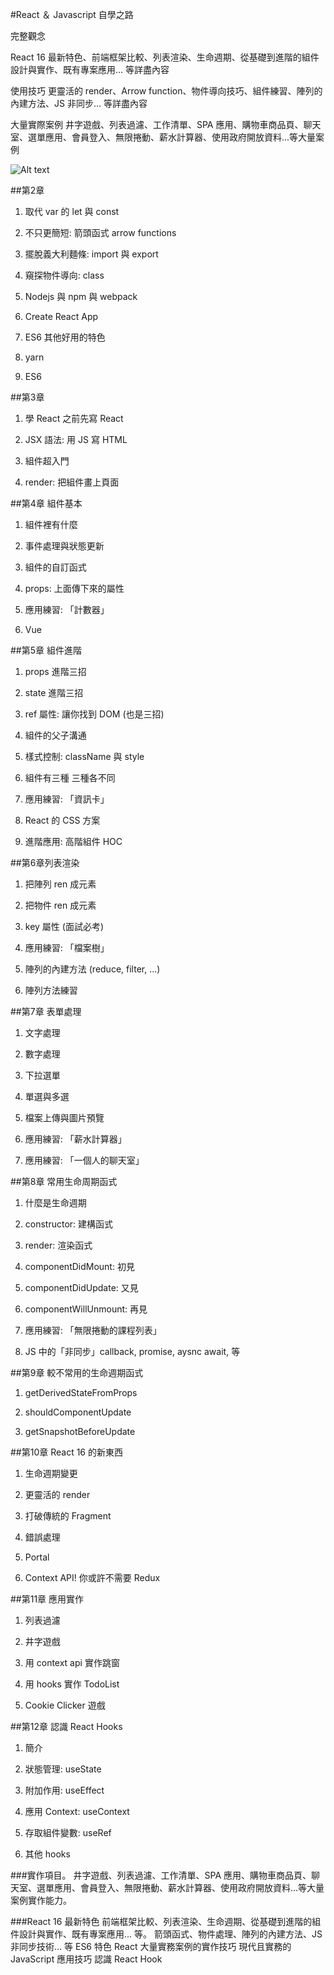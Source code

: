 #React ＆ Javascript 自學之路

完整觀念

React 16 最新特色、前端框架比較、列表渲染、生命週期、從基礎到進階的組件設計與實作、既有專案應用... 等詳盡內容

使用技巧
更靈活的 render、Arrow function、物件導向技巧、組件練習、陣列的內建方法、JS 非同步... 等詳盡內容

大量實際案例
井字遊戲、列表過濾、工作清單、SPA 應用、購物車商品頁、聊天室、選單應用、會員登入、無限捲動、薪水計算器、使用政府開放資料...等大量案例

![Alt text](https://cdn.hiskio.com/images/ScG18o0SI78fmD4 "optional title")





##第2章


1. 取代 var 的 let 與 const

2. 不只更簡短: 箭頭函式 arrow functions

3. 擺脫義大利麵條: import 與 export

4. 窺探物件導向: class

5. Nodejs 與 npm 與 webpack

6. Create React App

7. ES6 其他好用的特色

8. yarn

9. ES6


##第3章

1. 學 React 之前先寫 React

2. JSX 語法: 用 JS 寫 HTML

3. 組件超入門

4. render: 把組件畫上頁面

##第4章 組件基本

1. 組件裡有什麼

2. 事件處理與狀態更新

3. 組件的自訂函式

4. props: 上面傳下來的屬性

5. 應用練習: 「計數器」

6. Vue

##第5章 組件進階

1. props 進階三招

2. state 進階三招

3. ref 屬性: 讓你找到 DOM (也是三招)

4. 組件的父子溝通

5. 樣式控制: className 與 style

6. 組件有三種 三種各不同

7. 應用練習: 「資訊卡」

8. React 的 CSS 方案

9. 進階應用: 高階組件 HOC


##第6章列表渲染

1. 把陣列 ren 成元素

2. 把物件 ren 成元素

3. key 屬性 (面試必考)

4. 應用練習: 「檔案樹」

5. 陣列的內建方法 (reduce, filter, ...)

6. 陣列方法練習


##第7章 表單處理

1. 文字處理

2. 數字處理

3. 下拉選單

4. 單選與多選

5. 檔案上傳與圖片預覽

6. 應用練習: 「薪水計算器」

7. 應用練習: 「一個人的聊天室」

##第8章 常用生命周期函式

1. 什麼是生命週期

2. constructor: 建構函式

3. render: 渲染函式

4. componentDidMount: 初見

5. componentDidUpdate: 又見

6. componentWillUnmount: 再見

7. 應用練習: 「無限捲動的課程列表」

8.  JS 中的「非同步」callback, promise, aysnc await, 等


##第9章 較不常用的生命週期函式

1. getDerivedStateFromProps

2. shouldComponentUpdate

3. getSnapshotBeforeUpdate

##第10章 React 16 的新東西

1. 生命週期變更

2. 更靈活的 render

3. 打破傳統的 Fragment

4. 錯誤處理

5. Portal

6. Context API! 你或許不需要 Redux

##第11章 應用實作

1. 列表過濾

2. 井字遊戲

3. 用 context api 實作跳窗

4. 用 hooks 實作 TodoList

5. Cookie Clicker 遊戲

##第12章 認識 React Hooks

1. 簡介

2. 狀態管理: useState

3. 附加作用: useEffect

4. 應用 Context: useContext

5. 存取組件變數: useRef

6. 其他 hooks

###實作項目。
井字遊戲、列表過濾、工作清單、SPA 應用、購物車商品頁、聊天室、選單應用、會員登入、無限捲動、薪水計算器、使用政府開放資料...等大量案例實作能力。

###React 16 最新特色
前端框架比較、列表渲染、生命週期、從基礎到進階的組件設計與實作、既有專案應用... 等。
箭頭函式、物件處理、陣列的內建方法、JS 非同步技術... 等 ES6 特色
React 大量實務案例的實作技巧
現代且實務的 JavaScript 應用技巧
認識 React Hook
